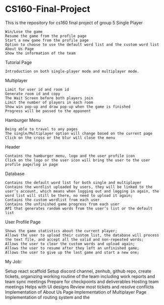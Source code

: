# CS160-Final-Project
This is the repository for cs160 final project of group 5
Single Player

    Win/Lose the game
    Resume the game from the profile page
    Start a new game from the profile page
    Option to choose to use the default word list and the custom word list
    About Us Page
    Show the information of the team
    
Tutorial Page

    Introduction on both single-player mode and multiplayer mode.
    
    
Multiplayer

    Limit for user id and room id 
    Generate room id and copy
    The Wait Screen before both players join
    Limit the number of players in each room
    Show win pop-up and draw pop-up when the game is finished
    Progress will be passed to the opponent
    
    
Hamburger Menu

    Being able to travel to any pages
    The single/Multiplayer option will change based on the current page
    Click on the cross or the blur will close the menu
    
    
Header

    Contains the hamburger menu, logo and the user profile icon
    Click on the logo or the user icon will bring the user to the user profile page/log in page


Database

    Contains the default word list for both single and multiplayer
    Contains the wordlist uploaded by users, they will be linked to the user’s account, which means when logging out and logging in again, the word list will still be there, no need to upload it again;
    Contains the custom wordlist from each user
    Contains the unfinished game progress from each user
    API that generates random words from the user’s list or the default list


User Profile Page

    Shows the game statistics about the current player;
    Allows the user to upload their custom list, the database will process the text file, and accept all the valid and non-repeated words;
    Allows the user to clear the custom words and upload again;
    Allows the user to resume after they left an unfinished game;
    Allows the user to give up the last game and start a new one;


My Job:

Setup react scaffold
Setup discord channel, zenhub, github repo, create tickets, organizing working routine of the team including work reports and team sync meetings
Prepare for checkpoints and deliverables
Hosting team meetings
Helps with UI designs
Review most tickets and resolve conflicts
Implementation of About Us Page
Implementation of Multiplayer Page
Implementation of routing system and the 
